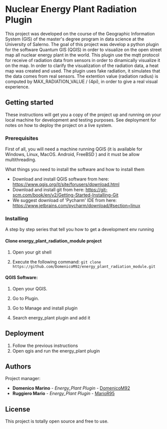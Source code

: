 # Nuclear Energy Plant Radiation Plugin

This project was developed on the course of the Geographic Information System (GIS) of the master's degree program in data science at the University of Salerno. The goal of this project was develop a python plugin for the software Quantum GIS (QGIS) in order to visualize on the open street map all nuclear energy plant in the world. This plugin use the mqtt protocol for receive of radiation data from sensors in order to dinamically visualize it on the map. In order to clarify the visualization of the radiation data, a heat map was created and used. The plugin uses fake radiation, it simulates that the data comes from real sensors. The extention value (radiation radius) is computed by MAX_RADIATION_VALUE / (4pi), in order to give a real visual experience.


## Getting started

These instructions will get you a copy of the project up and running on your local machine for development and testing purposes. See 
deployment for notes on how to deploy the project on a live system.


### Prerequisites

First of all, you will need a machine running QGIS (it is available for Windows, Linux, MacOS. Android, FreeBSD ) and it must be allow multithreading.

What things you need to install the software and how to install them

*	Download and install QGIS software from here: https://www.qgis.org/it/site/forusers/download.html
*	Download and install git from here: https://git-scm.com/book/en/v2/Getting-Started-Installing-Git
*	We suggest download of 'Pycharm' IDE from here: https://www.jetbrains.com/pycharm/download/#section=linux



### Installing

A step by step series that tell you how to get a development env running

#### Clone energy_plant_radiation_module project ####

1. Open your git shell

2. Execute the following command: `git clone https://github.com/DomenicoM92/energy_plant_radiation_module.git`

#### QGIS Software: ####

1.	Open your QGIS.

2.	Go to Plugin.

3.	Go to Manage and install plugin

4.	Search energy_plant plugin and add it

## Deployment
1.	Follow the previous instructions
2.	Open qgis and run the energy_plant plugin


## Authors

Project manager: 
* **Domenico Marino** - *Energy_Plant Plugin* - [DomenicoM92](https://github.com/DomenicoM92)
* **Ruggiero Mario** - *Energy_Plant Plugin* - [MarioR95](https://github.com/MarioR95)

## License

This project is totally open source and free to use.
